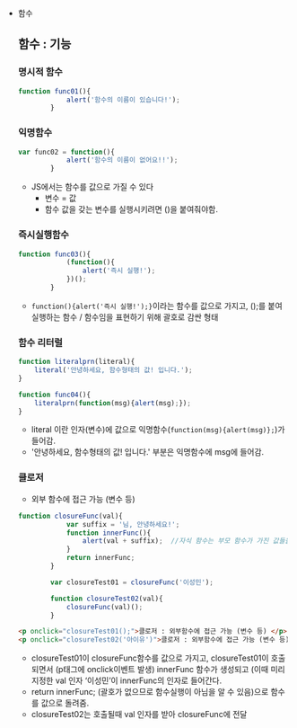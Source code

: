 - 함수
    
    ## 함수 : 기능
    
    ### 명시적 함수
    
    ```jsx
    function func01(){
                alert('함수의 이름이 있습니다!');
            }
    ```
    
    ### 익명함수
    
    ```jsx
    var func02 = function(){
                alert('함수의 이름이 없어요!!');
            }
    ```
    
    - JS에서는 함수를 값으로 가질 수 있다
        - 변수 = 값
        - 함수 값을 갖는 변수를 실행시키려면 ()을 붙여줘야함.
    
    ### 즉시실행함수
    
    ```jsx
    function func03(){
                (function(){
                    alert('즉시 실행!');
                })(); 
            }
    ```
    
    - `function(){alert('즉시 실행!');}`이라는 함수를 값으로 가지고, ();를 붙여 실행하는 함수 / 함수임을 표현하기 위해 괄호로 감싼 형태
    
    ### 함수 리터럴
    
    ```jsx
    function literalprn(literal){
        literal('안녕하세요, 함수형태의 값! 입니다.');
    }
    
    function func04(){
        literalprn(function(msg){alert(msg);});
    }
    
    ```
    
    - literal 이란 인자(변수)에 값으로 익명함수(`function(msg){alert(msg)};`)가 들어감.
    - '안녕하세요, 함수형태의 값! 입니다.' 부분은 익명함수에 msg에 들어감.
    
    ### 클로저
    
    - 외부 함수에 접근 가능 (변수 등)
    
    ```jsx
    function closureFunc(val){
                var suffix = '님, 안녕하세요!';
                function innerFunc(){
                    alert(val + suffix);  //자식 함수는 부모 함수가 가진 값들을 가져와서 쓸수 있다
                }
                return innerFunc;
            }
    
            var closureTest01 = closureFunc('이성민'); 
    
            function closureTest02(val){
                closureFunc(val)();
            }
    ```
    
    ```html
    <p onclick="closureTest01();">클로저 : 외부함수에 접근 가능 (변수 등) </p>
    <p onclick="closureTest02('아이유')">클로저 : 외부함수에 접근 가능 (변수 등) </p>
    ```
    
    - closureTest01이 closureFunc함수를 값으로 가지고, closureTest01이 호출되면서 (p태그에 onclick이벤트 발생) innerFunc 함수가 생성되고 (이때 미리 지정한 val 인자 ‘이성민’이 innerFunc의 인자로 들어간다.
    - return innerFunc; (괄호가 없으므로 함수실행이 아님을 알 수 있음)으로 함수를 값으로 돌려줌.
    - closureTest02는 호출될때 val 인자를 받아 closureFunc에 전달